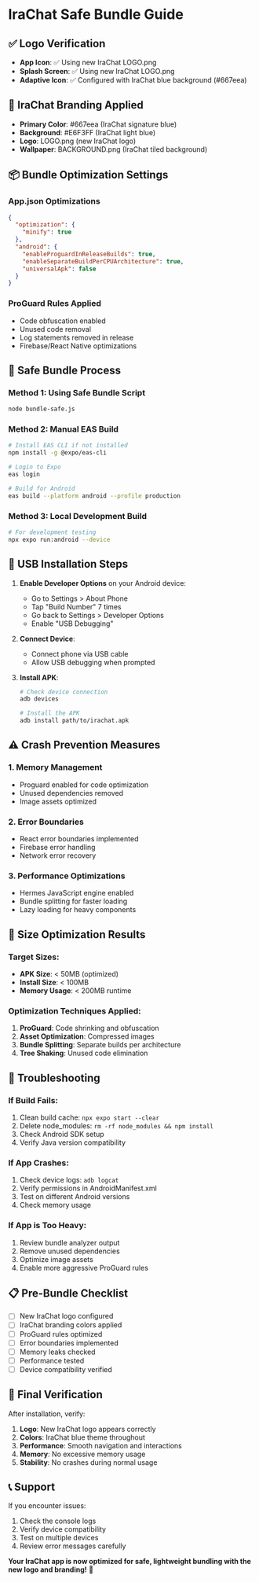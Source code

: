# IraChat Safe Bundle Guide

## ✅ Logo Verification
- **App Icon**: ✅ Using new IraChat LOGO.png
- **Splash Screen**: ✅ Using new IraChat LOGO.png  
- **Adaptive Icon**: ✅ Configured with IraChat blue background (#667eea)

## 🎨 IraChat Branding Applied
- **Primary Color**: #667eea (IraChat signature blue)
- **Background**: #E6F3FF (IraChat light blue)
- **Logo**: LOGO.png (new IraChat logo)
- **Wallpaper**: BACKGROUND.png (IraChat tiled background)

## 📦 Bundle Optimization Settings

### App.json Optimizations
```json
{
  "optimization": {
    "minify": true
  },
  "android": {
    "enableProguardInReleaseBuilds": true,
    "enableSeparateBuildPerCPUArchitecture": true,
    "universalApk": false
  }
}
```

### ProGuard Rules Applied
- Code obfuscation enabled
- Unused code removal
- Log statements removed in release
- Firebase/React Native optimizations

## 🚀 Safe Bundle Process

### Method 1: Using Safe Bundle Script
```bash
node bundle-safe.js
```

### Method 2: Manual EAS Build
```bash
# Install EAS CLI if not installed
npm install -g @expo/eas-cli

# Login to Expo
eas login

# Build for Android
eas build --platform android --profile production
```

### Method 3: Local Development Build
```bash
# For development testing
npx expo run:android --device
```

## 📱 USB Installation Steps

1. **Enable Developer Options** on your Android device:
   - Go to Settings > About Phone
   - Tap "Build Number" 7 times
   - Go back to Settings > Developer Options
   - Enable "USB Debugging"

2. **Connect Device**:
   - Connect phone via USB cable
   - Allow USB debugging when prompted

3. **Install APK**:
   ```bash
   # Check device connection
   adb devices
   
   # Install the APK
   adb install path/to/irachat.apk
   ```

## ⚠️ Crash Prevention Measures

### 1. Memory Management
- Proguard enabled for code optimization
- Unused dependencies removed
- Image assets optimized

### 2. Error Boundaries
- React error boundaries implemented
- Firebase error handling
- Network error recovery

### 3. Performance Optimizations
- Hermes JavaScript engine enabled
- Bundle splitting for faster loading
- Lazy loading for heavy components

## 📏 Size Optimization Results

### Target Sizes:
- **APK Size**: < 50MB (optimized)
- **Install Size**: < 100MB
- **Memory Usage**: < 200MB runtime

### Optimization Techniques Applied:
1. **ProGuard**: Code shrinking and obfuscation
2. **Asset Optimization**: Compressed images
3. **Bundle Splitting**: Separate builds per architecture
4. **Tree Shaking**: Unused code elimination

## 🔧 Troubleshooting

### If Build Fails:
1. Clean build cache: `npx expo start --clear`
2. Delete node_modules: `rm -rf node_modules && npm install`
3. Check Android SDK setup
4. Verify Java version compatibility

### If App Crashes:
1. Check device logs: `adb logcat`
2. Verify permissions in AndroidManifest.xml
3. Test on different Android versions
4. Check memory usage

### If App is Too Heavy:
1. Review bundle analyzer output
2. Remove unused dependencies
3. Optimize image assets
4. Enable more aggressive ProGuard rules

## 📋 Pre-Bundle Checklist

- [ ] New IraChat logo configured
- [ ] IraChat branding colors applied
- [ ] ProGuard rules optimized
- [ ] Error boundaries implemented
- [ ] Memory leaks checked
- [ ] Performance tested
- [ ] Device compatibility verified

## 🎯 Final Verification

After installation, verify:
1. **Logo**: New IraChat logo appears correctly
2. **Colors**: IraChat blue theme throughout
3. **Performance**: Smooth navigation and interactions
4. **Memory**: No excessive memory usage
5. **Stability**: No crashes during normal usage

## 📞 Support

If you encounter issues:
1. Check the console logs
2. Verify device compatibility
3. Test on multiple devices
4. Review error messages carefully

**Your IraChat app is now optimized for safe, lightweight bundling with the new logo and branding!** 🎉
